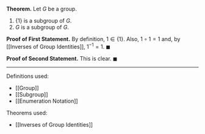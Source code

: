 **Theorem.** Let $G$ be a group.
1. $\{1\}$ is a subgroup of $G$.
2. $G$ is a subgroup of $G$.

**Proof of First Statement.** By definition, $1\in\{1\}$. Also, $1\circ 1=1$ and, by [[Inverses of Group Identities]], $1^{-1}=1$. $\blacksquare$

**Proof of Second Statement.** This is clear. $\blacksquare$
***
Definitions used:
- [[Group]]
- [[Subgroup]]
- [[Enumeration Notation]]

Theorems used:
- [[Inverses of Group Identities]]